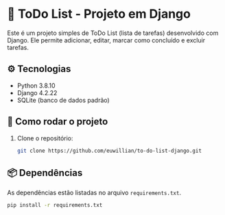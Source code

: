 # 📝 ToDo List - Projeto em Django

Este é um projeto simples de ToDo List (lista de tarefas) desenvolvido com Django. Ele permite adicionar, editar, marcar como concluído e excluir tarefas.

## ⚙️ Tecnologias

- Python 3.8.10
- Django 4.2.22
- SQLite (banco de dados padrão)

## 🚀 Como rodar o projeto

1. Clone o repositório:
   ```bash
   git clone https://github.com/euwillian/to-do-list-django.git

## 📦 Dependências

As dependências estão listadas no arquivo `requirements.txt`.

```bash
pip install -r requirements.txt
